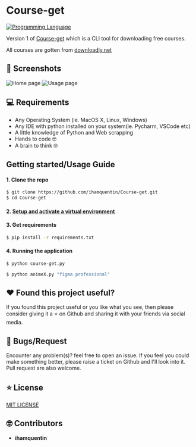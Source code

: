 # Course-get
[![Programming Language](https://img.shields.io/badge/Language-Python-success?style=flat-square)](https://python.org)

Version 1 of [Course-get](https://github.com/LordGhostX/animeX) which is a CLI tool for downloading free courses. 

All courses are gotten from [downloadly.net](https://downloadly.net/)

## 📸 Screenshots
<img src="ss/1a.png" alt="Home page">
<img src="ss/2a.png" alt="Usage page">


## 💻 Requirements
* Any Operating System (ie. MacOS X, Linux, Windows)
* Any IDE with python installed on your system(ie. Pycharm, VSCode etc)
* A little knowledge of Python and Web scrapping
* Hands to code 🤓
* A brain to think 🤓

## Getting started/Usage Guide

#### 1. Clone the repo

```sh
$ git clone https://github.com/ihamquentin/Course-get.git
$ cd Course-get
```

#### 2. [Setup and activate a virtual environment](https://programwithus.com/learn-to-code/Pip-and-virtualenv-on-Windows/)

#### 3. Get requirements

```sh
$ pip install -r requirements.txt
```

#### 4. Running the application

```sh
$ python course-get.py
```
```sh
$ python animeX.py "figma professional"
```

## :heart: Found this project useful?
If you found this project useful or you like what you see, then please consider giving it a :star: on Github and sharing it with your friends via social media.

## 🐛 Bugs/Request
Encounter any problem(s)? feel free to open an issue. If you feel you could make something better, please raise a ticket on Github and I'll look into it. Pull request are also welcome.

## ⭐️ License
<a href="https://github.com/ihamquentin/Course-get/blob/main/LICENSE">MIT LICENSE</a>

## 🤓 Contributors
* **ihamquentin**

